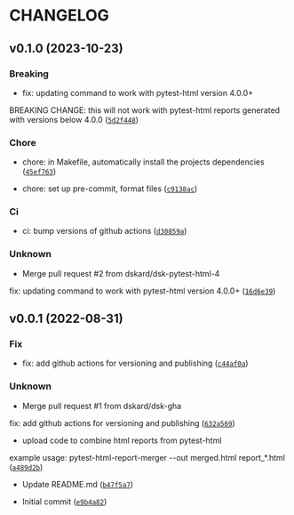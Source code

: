 # CHANGELOG



## v0.1.0 (2023-10-23)

### Breaking

* fix: updating command to work with pytest-html version 4.0.0+

BREAKING CHANGE: this will not work with pytest-html reports generated
with versions below 4.0.0 ([`5d2f448`](https://github.com/dskard/pytest-html-report-merger/commit/5d2f44810eeaaa3af810eff5b2180cc20421b2f2))

### Chore

* chore: in Makefile, automatically install the projects dependencies ([`45ef763`](https://github.com/dskard/pytest-html-report-merger/commit/45ef76394dcf885a46f034f2261d921f0cd109de))

* chore: set up pre-commit, format files ([`c9138ac`](https://github.com/dskard/pytest-html-report-merger/commit/c9138ac1f084530d0d3920eb956aee6db0ead79c))

### Ci

* ci: bump versions of github actions ([`d30859a`](https://github.com/dskard/pytest-html-report-merger/commit/d30859a0dabc6b12e02c9a7b8badc6f3ed6c969c))

### Unknown

* Merge pull request #2 from dskard/dsk-pytest-html-4

fix: updating command to work with pytest-html version 4.0.0+ ([`16d6e39`](https://github.com/dskard/pytest-html-report-merger/commit/16d6e39a49817e402302838347046d9eae784cf2))


## v0.0.1 (2022-08-31)

### Fix

* fix: add github actions for versioning and publishing ([`c44af0a`](https://github.com/dskard/pytest-html-report-merger/commit/c44af0a2d708146aedf56c5f7c1ae3bc44295bd9))

### Unknown

* Merge pull request #1 from dskard/dsk-gha

fix: add github actions for versioning and publishing ([`632a569`](https://github.com/dskard/pytest-html-report-merger/commit/632a5695700c20cf738e7f9a0144f020c518684a))

* upload code to combine html reports from pytest-html

example usage:
pytest-html-report-merger --out merged.html report_*.html ([`a489d2b`](https://github.com/dskard/pytest-html-report-merger/commit/a489d2b389f14ef4d69d898445d87028adb18bc5))

* Update README.md ([`b47f5a7`](https://github.com/dskard/pytest-html-report-merger/commit/b47f5a77d7f0db317540b7c020d38b573d2d475b))

* Initial commit ([`e9b4a82`](https://github.com/dskard/pytest-html-report-merger/commit/e9b4a82e664480e5428e6968e3a40ccbcc9cd6eb))
